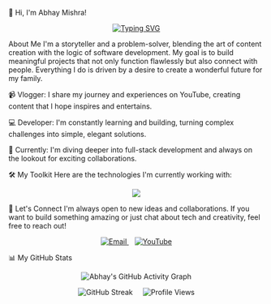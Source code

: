 👋 Hi, I'm Abhay Mishra!
<p align="center">
<a href="https://git.io/typing-svg"><img src="https://readme-typing-svg.demolab.com?font=Fira+Code&weight=700&size=24&pause=1000&color=87CEEB&center=true&vCenter=true&width=435&lines=Creator+at+Heart%2C+Coder+by+Passion+%F0%9F%9A%80" alt="Typing SVG" /></a>
</p>

About Me
I'm a storyteller and a problem-solver, blending the art of content creation with the logic of software development. My goal is to build meaningful projects that not only function flawlessly but also connect with people. Everything I do is driven by a desire to create a wonderful future for my family.

📹 Vlogger: I share my journey and experiences on YouTube, creating content that I hope inspires and entertains.

💻 Developer: I'm constantly learning and building, turning complex challenges into simple, elegant solutions.

🌱 Currently: I'm diving deeper into full-stack development and always on the lookout for exciting collaborations.

🛠️ My Toolkit
Here are the technologies I'm currently working with:

<p align="center">
<a href="https://skillicons.dev">
<img src="https://skillicons.dev/icons?i=java,python,c,html,css,js,react,nextjs,nodejs,express,appwrite,mongodb&perline=6" />
</a>
</p>

🤝 Let's Connect
I'm always open to new ideas and collaborations. If you want to build something amazing or just chat about tech and creativity, feel free to reach out!

<p align="center">
<a href="mailto:abhayansh.mishra1371@gmail.com">
<img src="https://img.shields.io/badge/Gmail-D14836?style=for-the-badge&logo=gmail&logoColor=white" alt="Email"/>
</a>
&nbsp;&nbsp;
<a href="https://www.youtube.com/@Itasuvlog1371">
<img src="https://img.shields.io/badge/YouTube-FF0000?style=for-the-badge&logo=youtube&logoColor=white" alt="YouTube"/>
</a>
</p>

📊 My GitHub Stats
<p align="center">
<img src="https://github-readme-activity-graph.vercel.app/graph/?username=AbhayMishra1371&theme=tokyo-night&hide_border=true&area=true" alt="Abhay's GitHub Activity Graph"/>
</p>
<p align="center">
<img src="https://streak-stats.demolab.com/?user=AbhayMishra1371&theme=tokyonight&hide_border=true" alt="GitHub Streak"/>
&nbsp;&nbsp;&nbsp;
<img src="https://komarev.com/ghpvc/?username=AbhayMishra1371&style=flat-square&color=blueviolet" alt="Profile Views"/>
</p>
